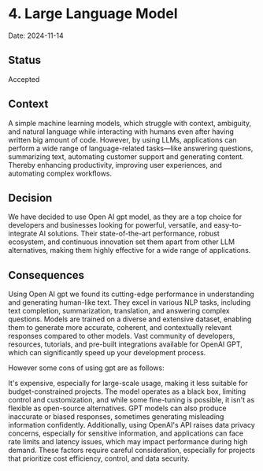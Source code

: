 # 4. Large Language Model

Date: 2024-11-14

## Status

Accepted

## Context

A simple machine learning models, which struggle with context, ambiguity, and natural language while interacting with humans even after having written big amount of code. However, by using LLMs, applications can perform a wide range of language-related tasks—like answering questions, summarizing text, automating customer support and generating content. Thereby enhancing productivity, improving user experiences, and automating complex workflows.

## Decision

We have decided to use Open AI gpt model, as they are a top choice for developers and businesses looking for powerful, versatile, and easy-to-integrate AI solutions. Their state-of-the-art performance, robust ecosystem, and continuous innovation set them apart from other LLM alternatives, making them highly effective for a wide range of applications.

## Consequences

Using Open AI gpt we found its cutting-edge performance in understanding and generating human-like text. They excel in various NLP tasks, including text completion, summarization, translation, and answering complex questions. Models are trained on a diverse and extensive dataset, enabling them to generate more accurate, coherent, and contextually relevant responses compared to other models. 
Vast community of developers, resources, tutorials, and pre-built integrations available for OpenAI GPT, which can significantly speed up your development process.


However some cons of using gpt are as follows:

 It's expensive, especially for large-scale usage, making it less suitable for budget-constrained projects. The model operates as a black box, limiting control and customization, and while some fine-tuning is possible, it isn't as flexible as open-source alternatives. 
 GPT models can also produce inaccurate or biased responses, sometimes generating misleading information confidently. 
 Additionally, using OpenAI's API raises data privacy concerns, especially for sensitive information, and applications can face rate limits and latency issues, which may impact performance during high demand. These factors require careful consideration, especially for projects that prioritize cost efficiency, control, and data security.